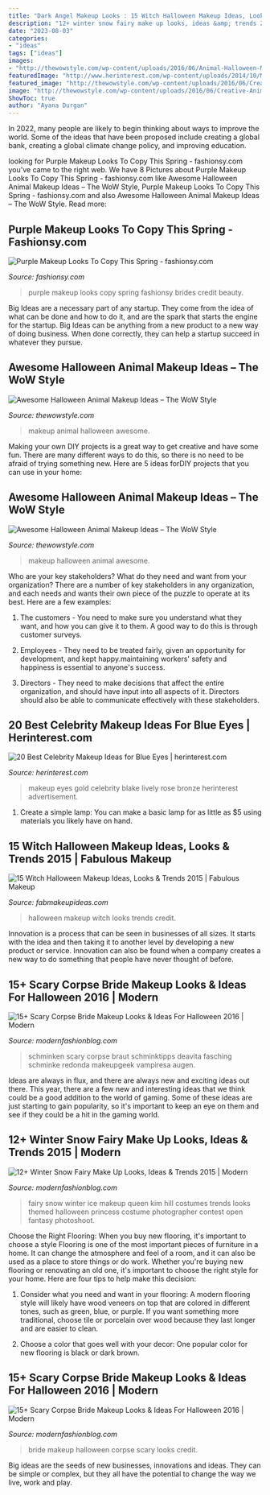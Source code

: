 ```yaml
---
title: "Dark Angel Makeup Looks : 15 Witch Halloween Makeup Ideas, Looks &amp; Trends 2015"
description: "12+ winter snow fairy make up looks, ideas &amp; trends 2015"
date: "2023-08-03"
categories:
- "ideas"
tags: ["ideas"]
images:
- "http://thewowstyle.com/wp-content/uploads/2016/06/Animal-Halloween-Makeup-Idea.jpg"
featuredImage: "http://www.herinterest.com/wp-content/uploads/2014/10/Makeup-look-for-blue-eyes_031.jpg"
featured_image: "http://thewowstyle.com/wp-content/uploads/2016/06/Creative-Animal-Halloween-Makeup.jpg"
image: "http://thewowstyle.com/wp-content/uploads/2016/06/Creative-Animal-Halloween-Makeup.jpg"
ShowToc: true
author: "Ayana Durgan"
---
```



In 2022, many people are likely to begin thinking about ways to improve the world. Some of the ideas that have been proposed include creating a global bank, creating a global climate change policy, and improving education.

	

		
looking for Purple Makeup Looks To Copy This Spring - fashionsy.com you've came to the right web. We have 8 Pictures about Purple Makeup Looks To Copy This Spring - fashionsy.com like Awesome Halloween Animal Makeup Ideas – The WoW Style, Purple Makeup Looks To Copy This Spring - fashionsy.com and also Awesome Halloween Animal Makeup Ideas – The WoW Style. Read more:
		
    
## Purple Makeup Looks To Copy This Spring - Fashionsy.com

<img loading=lazy src="http://fashionsy.com/wp-content/uploads/2015/01/Purple-5.jpg" onerror="this.onerror=null;this.src='https://tse1.mm.bing.net/th?id=OIP.s-aZKwq6iEoKMx5UbvU9KgHaLH&amp;pid=15.1';" alt="Purple Makeup Looks To Copy This Spring - fashionsy.com">

_Source: fashionsy.com_

>purple makeup looks copy spring fashionsy brides credit beauty. 

	

Big Ideas are a necessary part of any startup. They come from the idea of what can be done and how to do it, and are the spark that starts the engine for the startup. Big Ideas can be anything from a new product to a new way of doing business. When done correctly, they can help a startup succeed in whatever they pursue.

    
## Awesome Halloween Animal Makeup Ideas – The WoW Style

<img loading=lazy src="http://thewowstyle.com/wp-content/uploads/2016/06/Animal-Halloween-Makeup-Idea.jpg" onerror="this.onerror=null;this.src='https://tse2.mm.bing.net/th?id=OIP.efAaP_EK8KRUlqWCTRRwMgHaK8&amp;pid=15.1';" alt="Awesome Halloween Animal Makeup Ideas – The WoW Style">

_Source: thewowstyle.com_

>makeup animal halloween awesome. 

	

Making your own DIY projects is a great way to get creative and have some fun. There are many different ways to do this, so there is no need to be afraid of trying something new. Here are 5 ideas forDIY projects that you can use in your home: 

    
## Awesome Halloween Animal Makeup Ideas – The WoW Style

<img loading=lazy src="http://thewowstyle.com/wp-content/uploads/2016/06/Creative-Animal-Halloween-Makeup.jpg" onerror="this.onerror=null;this.src='https://tse3.mm.bing.net/th?id=OIP.N1WTnNBKUeZ-oubTYwLd2wHaLH&amp;pid=15.1';" alt="Awesome Halloween Animal Makeup Ideas – The WoW Style">

_Source: thewowstyle.com_

>makeup halloween animal awesome. 

	

Who are your key stakeholders? What do they need and want from your organization?
There are a number of key stakeholders in any organization, and each needs and wants their own piece of the puzzle to operate at its best. Here are a few examples:
1. The customers - You need to make sure you understand what they want, and how you can give it to them. A good way to do this is through customer surveys.

2. Employees - They need to be treated fairly, given an opportunity for development, and kept happy.maintaining workers' safety and happiness is essential to anyone's success.

3. Directors - They need to make decisions that affect the entire organization, and should have input into all aspects of it. Directors should also be able to communicate effectively with these stakeholders.

    
## 20 Best Celebrity Makeup Ideas For Blue Eyes | Herinterest.com

<img loading=lazy src="http://www.herinterest.com/wp-content/uploads/2014/10/Makeup-look-for-blue-eyes_031.jpg" onerror="this.onerror=null;this.src='https://tse1.mm.bing.net/th?id=OIP.GG8hsQtTPh7TsBXqv61aWgHaKb&amp;pid=15.1';" alt="20 Best Celebrity Makeup Ideas for Blue Eyes | herinterest.com">

_Source: herinterest.com_

>makeup eyes gold celebrity blake lively rose bronze herinterest advertisement. 

	

1. Create a simple lamp: You can make a basic lamp for as little as $5 using materials you likely have on hand.

    
## 15 Witch Halloween Makeup Ideas, Looks &amp; Trends 2015 | Fabulous Makeup

<img loading=lazy src="http://fabmakeupideas.com/wp-content/uploads/2015/10/15-Witch-Halloween-Makeup-Ideas-Looks-Trends-2015-12.jpg" onerror="this.onerror=null;this.src='https://tse3.mm.bing.net/th?id=OIP.Y9B6t0zYfY3zIWpNhr_JZgHaLH&amp;pid=15.1';" alt="15 Witch Halloween Makeup Ideas, Looks &amp; Trends 2015 | Fabulous Makeup">

_Source: fabmakeupideas.com_

>halloween makeup witch looks trends credit. 

	

Innovation is a process that can be seen in businesses of all sizes. It starts with the idea and then taking it to another level by developing a new product or service. Innovation can also be found when a company creates a new way to do something that people have never thought of before.

    
## 15+ Scary Corpse Bride Makeup Looks &amp; Ideas For Halloween 2016 | Modern

<img loading=lazy src="https://modernfashionblog.com/wp-content/uploads/2016/09/15-Scary-Corpse-Bride-Makeup-Looks-Ideas-For-Halloween-2016-9.jpg" onerror="this.onerror=null;this.src='https://tse2.mm.bing.net/th?id=OIP.T0-83liKRTMhkUIYQSRVFgAAAA&amp;pid=15.1';" alt="15+ Scary Corpse Bride Makeup Looks &amp; Ideas For Halloween 2016 | Modern">

_Source: modernfashionblog.com_

>schminken scary corpse braut schminktipps deavita fasching schminke redonda makeupgeek vampiresa augen. 

	

Ideas are always in flux, and there are always new and exciting ideas out there. This year, there are a few new and interesting ideas that we think could be a good addition to the world of gaming. Some of these ideas are just starting to gain popularity, so it's important to keep an eye on them and see if they could be a hit in the gaming world.

    
## 12+ Winter Snow Fairy Make Up Looks, Ideas &amp; Trends 2015 | Modern

<img loading=lazy src="http://modernfashionblog.com/wp-content/uploads/2015/01/12-Winter-Snow-Fairy-Make-Up-Looks-Ideas-Trends-2015-10.jpg" onerror="this.onerror=null;this.src='https://tse1.mm.bing.net/th?id=OIP.q3A6U8lrGDaAsJt3QILseAHaLH&amp;pid=15.1';" alt="12+ Winter Snow Fairy Make Up Looks, Ideas &amp; Trends 2015 | Modern">

_Source: modernfashionblog.com_

>fairy snow winter ice makeup queen kim hill costumes trends looks themed halloween princess costume photographer contest open fantasy photoshoot. 

	

Choose the Right Flooring: When you buy new flooring, it's important to choose a style
Flooring is one of the most important pieces of furniture in a home. It can change the atmosphere and feel of a room, and it can also be used as a place to store things or do work. Whether you're buying new flooring or renovating an old one, it's important to choose the right style for your home. Here are four tips to help make this decision: 
1. Consider what you need and want in your flooring: A modern flooring style will likely have wood veneers on top that are colored in different tones, such as green, blue, or purple. If you want something more traditional, choose tile or porcelain over wood because they last longer and are easier to clean. 

2. Choose a color that goes well with your decor: One popular color for new flooring is black or dark brown.

    
## 15+ Scary Corpse Bride Makeup Looks &amp; Ideas For Halloween 2016 | Modern

<img loading=lazy src="http://modernfashionblog.com/wp-content/uploads/2016/09/15-Scary-Corpse-Bride-Makeup-Looks-Ideas-For-Halloween-2016-15.jpg" onerror="this.onerror=null;this.src='https://tse2.mm.bing.net/th?id=OIP.LK-F9w2hTfPHFkd98DBw_gHaLE&amp;pid=15.1';" alt="15+ Scary Corpse Bride Makeup Looks &amp; Ideas For Halloween 2016 | Modern">

_Source: modernfashionblog.com_

>bride makeup halloween corpse scary looks credit. 

	

Big ideas are the seeds of new businesses, innovations and ideas. They can be simple or complex, but they all have the potential to change the way we live, work and play.

